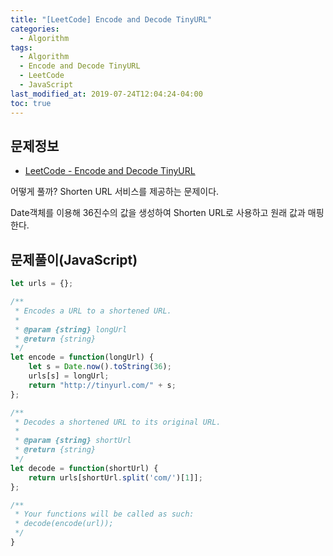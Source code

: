 ```yaml
---
title: "[LeetCode] Encode and Decode TinyURL"
categories: 
  - Algorithm
tags:
  - Algorithm
  - Encode and Decode TinyURL
  - LeetCode
  - JavaScript
last_modified_at: 2019-07-24T12:04:24-04:00
toc: true
---
```


문제정보
-
- [LeetCode - Encode and Decode TinyURL](https://leetcode.com/problems/encode-and-decode-tinyurl)


어떻게 풀까?
Shorten URL 서비스를 제공하는 문제이다. 

Date객체를 이용해 36진수의 값을 생성하여 Shorten URL로 사용하고 원래 값과 매핑한다.


문제풀이(JavaScript)
-
~~~javascript
let urls = {};

/**
 * Encodes a URL to a shortened URL.
 *
 * @param {string} longUrl
 * @return {string}
 */
let encode = function(longUrl) {
    let s = Date.now().toString(36);
    urls[s] = longUrl;
    return "http://tinyurl.com/" + s;
};

/**
 * Decodes a shortened URL to its original URL.
 *
 * @param {string} shortUrl
 * @return {string}
 */
let decode = function(shortUrl) {
    return urls[shortUrl.split('com/')[1]];
};

/**
 * Your functions will be called as such:
 * decode(encode(url));
 */
}
~~~